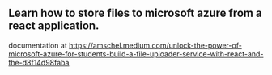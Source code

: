 ## Learn how to store files to microsoft azure from a react application.
documentation at https://amschel.medium.com/unlock-the-power-of-microsoft-azure-for-students-build-a-file-uploader-service-with-react-and-the-d8f14d98faba
